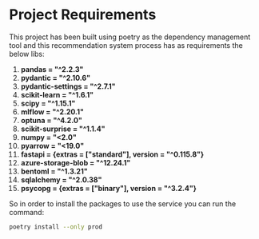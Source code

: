 # Project Requirements

This project has been built using poetry as the dependency management tool and
this recommendation system process has as requirements the below libs:

1. **pandas = "^2.2.3"**
2. **pydantic = "^2.10.6"**
3. **pydantic-settings = "^2.7.1"**
4. **scikit-learn = "^1.6.1"**
5. **scipy = "^1.15.1"**
6. **mlflow = "^2.20.1"**
7. **optuna = "^4.2.0"**
8. **scikit-surprise = "^1.1.4"**
9. **numpy = "<2.0"**
10. **pyarrow = "<19.0"**
11. **fastapi = {extras = ["standard"], version = "^0.115.8"}**
12. **azure-storage-blob = "^12.24.1"**
13. **bentoml = "^1.3.21"**
14. **sqlalchemy = "^2.0.38"**
15. **psycopg = {extras = ["binary"], version = "^3.2.4"}**

So in order to install the packages to use the service you can run the command:

```bash
poetry install --only prod
```